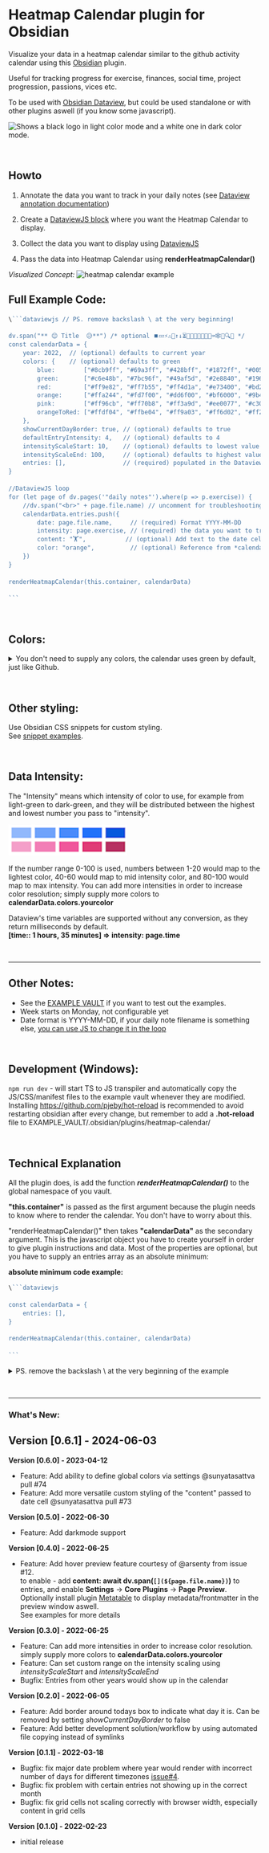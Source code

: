 # Heatmap Calendar plugin for Obsidian

Visualize your data in a heatmap calendar similar to the github activity calendar using this [Obsidian](https://obsidian.md/) plugin.  

Useful for tracking progress for exercise, finances, social time, project progression, passions, vices etc.   

To be used with [Obsidian Dataview](https://blacksmithgu.github.io/obsidian-dataview/), but could be used standalone or with other plugins aswell (if you know some javascript).

<p>
    <picture>
      <source media="(prefers-color-scheme: dark)" srcset="https://github.com/Richardsl/heatmap-calendar-obsidian/blob/master/github-images/heatmap_examples_dark.gif?raw=true">
      <source media="(prefers-color-scheme: light)" srcset="https://github.com/Richardsl/heatmap-calendar-obsidian/blob/master/github-images/heatmap_examples_light.gif?raw=true">
      <img alt="Shows a black logo in light color mode and a white one in dark color mode." src="https://user-images.githubusercontent.com/25423296/163456779-a8556205-d0a5-45e2-ac17-42d089e3c3f8.png">
    </picture>
</p>

&nbsp;
## Howto

1. Annotate the data you want to track in your daily notes (see [Dataview annotation documentation](https://blacksmithgu.github.io/obsidian-dataview/data-annotation/)) 

2. Create a [DataviewJS block](https://blacksmithgu.github.io/obsidian-dataview/api/intro/) where you want the Heatmap Calendar to display.  

3. Collect the data you want to display using [DataviewJS](https://blacksmithgu.github.io/obsidian-dataview/api/code-reference/)

4. Pass the data into Heatmap Calendar using  **renderHeatmapCalendar()** 

*Visualized Concept:*
![heatmap calendar example](https://github.com/Richardsl/heatmap-calendar-obsidian/blob/master/github-images/heatmap-calendar-howto3.jpg?raw=true)


## Full Example Code:

~~~javascript
\```dataviewjs // PS. remove backslash \ at the very beginning!

dv.span("** 😊 Title  😥**") /* optional ⏹️💤⚡⚠🧩↑↓⏳📔💾📁📝🔄📝🔀⌨️🕸️📅🔍✨ */
const calendarData = {
	year: 2022,  // (optional) defaults to current year
	colors: {    // (optional) defaults to green
		blue:        ["#8cb9ff", "#69a3ff", "#428bff", "#1872ff", "#0058e2"], // first entry is considered default if supplied
		green:       ["#c6e48b", "#7bc96f", "#49af5d", "#2e8840", "#196127"],
		red:         ["#ff9e82", "#ff7b55", "#ff4d1a", "#e73400", "#bd2a00"],
		orange:      ["#ffa244", "#fd7f00", "#dd6f00", "#bf6000", "#9b4e00"],
		pink:        ["#ff96cb", "#ff70b8", "#ff3a9d", "#ee0077", "#c30062"],
		orangeToRed: ["#ffdf04", "#ffbe04", "#ff9a03", "#ff6d02", "#ff2c01"]
	},
	showCurrentDayBorder: true, // (optional) defaults to true
	defaultEntryIntensity: 4,   // (optional) defaults to 4
	intensityScaleStart: 10,    // (optional) defaults to lowest value passed to entries.intensity
	intensityScaleEnd: 100,     // (optional) defaults to highest value passed to entries.intensity
	entries: [],                // (required) populated in the DataviewJS loop below
}

//DataviewJS loop
for (let page of dv.pages('"daily notes"').where(p => p.exercise)) {
	//dv.span("<br>" + page.file.name) // uncomment for troubleshooting
	calendarData.entries.push({
		date: page.file.name,     // (required) Format YYYY-MM-DD
		intensity: page.exercise, // (required) the data you want to track, will map color intensities automatically
		content: "🏋️",           // (optional) Add text to the date cell
		color: "orange",          // (optional) Reference from *calendarData.colors*. If no color is supplied; colors[0] is used
	})
}

renderHeatmapCalendar(this.container, calendarData)

```
~~~
 

&nbsp;

## Colors:

<details>
<summary>You don't need to supply any colors, the calendar uses green by default, just like Github.</summary>
	
<br><br>

But if you DO decide to supply colors to *calendarData.colors* array then it works like this:
	
<br>

<b>Default Color: green (no color specified)</b>

![heatmap calendar custom colors example](https://github.com/Richardsl/heatmap-calendar-obsidian/blob/master/github-images/colors_defaultColorExample.png?raw=true)


<b>Custom Color: red</b>

![heatmap calendar custom colors example](https://github.com/Richardsl/heatmap-calendar-obsidian/blob/master/github-images/colors_customColorExample.png?raw=true)


<b>Multi-Color:</b>

You can use multiple colors to display different data-entries in the same heatmap.
Specifying the name you gave the color in calendarData.colors (eg. "blue", "pink" etc).

![heatmap calendar custom colors example](https://github.com/Richardsl/heatmap-calendar-obsidian/blob/master/github-images/colors_multiDataSingleHeatmap.png?raw=true)


&nbsp;

<b>Styling Background (days without any data):</b>

Use Obsidian's built in "CSS snippets" for custom styling including styling the days without any data (aka the background cells).
But remember this will affect all of you heatmaps in all of your notes.
![heatmap calendar custom colors example](https://github.com/Richardsl/heatmap-calendar-obsidian/blob/master/github-images/snippetCodeExample.png?raw=true)

![heatmap calendar custom colors example](https://github.com/Richardsl/heatmap-calendar-obsidian/blob/master/github-images/colors_cssSnippetsBeforeAfterEmptyDays.png?raw=true)


<br>

&nbsp;



<b>Adding global colors:</b>

You can also add a color scheme via the Settings panel. This scheme which will be available everywhere.

In order to do so go to `Obsidian Settings > Heatmap Calendar`, you will see a list of available colors, and you can add your own. You must specify a “Color name” by which you will reference it in your render call, and provide a valid array of colors.

When you do so, you can now reference your scheme everywhere by passing your name to the `colors` option. For example, let's say you have defined a new color called `githubGreen`. Now, in your code, you can reference it like so:

~~~javascript
\```dataviewjs
const calendarData = {
	color: "githubGreen",
	entries: [], // <- your entries
}

renderHeatmapCalendar(this.container, calendarData)
```
~~~

&nbsp;




&nbsp;

<i>The color schemes used in the examples were created at [leonardocolor.io](https://leonardocolor.io).</i>
<br>



&nbsp;

</details>



&nbsp;

## Other styling:
Use Obsidian CSS snippets for custom styling.  
See [snippet examples](https://github.com/Richardsl/heatmap-calendar-obsidian/tree/master/EXAMPLE_VAULT/.obsidian/snippets).

&nbsp;


## Data Intensity:
The "Intensity" means which intensity of color to use, for example from light-green to dark-green, 
and they will be distributed between the highest and lowest number you pass to "intensity".

![heatmap calendar custom colors example](https://github.com/Richardsl/heatmap-calendar-obsidian/blob/master/github-images/intensity_example.png?raw=true)

If the number range 0-100 is used, numbers between 1-20 would map to the lightest color, 40-60 would map to mid intensity color, and 80-100 would map to max intensity.
You can add more intensities in order to increase color resolution; simply supply more colors to **calendarData.colors.yourcolor**

Dataview's time variables are supported without any conversion, as they return milliseconds by default.  
**[time:: 1 hours, 35 minutes] => intensity: page.time**

&nbsp;

--- 

## Other Notes:
- See the [EXAMPLE VAULT](https://github.com/Richardsl/heatmap-calendar-obsidian/tree/master/EXAMPLE_VAULT) if you want to test out the examples.
- Week starts on Monday, not configurable yet
- Date format is YYYY-MM-DD, if your daily note filename is something else, [you can use JS to change it in the loop](https://github.com/Richardsl/heatmap-calendar-obsidian/discussions/2)

&nbsp;

## Development (Windows):
 ```npm run dev``` - will start TS to JS transpiler and automatically copy the JS/CSS/manifest files to the example vault whenever they are modified.  
 Installing https://github.com/pjeby/hot-reload is recommended to avoid restarting obsidian after every change, but remember to add a **.hot-reload** file to EXAMPLE_VAULT/.obsidian/plugins/heatmap-calendar/

&nbsp;



## Technical Explanation
All the plugin does, is add the function ***renderHeatmapCalendar()*** to the global namespace of you vault.

**"this.container"** is passed as the first argument because the plugin needs to know where to render the calendar. You don't have to worry about this.

"renderHeatmapCalendar()" then takes **"calendarData"** as the secondary argument. This is the javascript object you have to create yourself in order to give plugin instructions and data. Most of the properties are optional, but you have to supply an entries array as an absolute minimum:

**absolute minimum code example:**
~~~javascript
\```dataviewjs

const calendarData = {
    entries: [],                
}

renderHeatmapCalendar(this.container, calendarData)

```
~~~
 
<details>
    <summary>PS. remove the backslash \ at the very beginning of the example</summary>
    <br>
    The backslash at the very beginning of the example is included just for styling the readme.md file on github.com
    <br><br>
</details>



&nbsp;

---

### What's New:

**Version [0.6.1] - 2024-06-03**
- 

**Version [0.6.0] - 2023-04-12**
- Feature: Add ability to define global colors via settings @sunyatasattva pull #74
- Feature: Add more versatile custom styling of the "content" passed to date cell @sunyatasattva pull #73

**Version [0.5.0] - 2022-06-30**
- Feature: Add darkmode support

**Version [0.4.0] - 2022-06-25**
- Feature: Add hover preview feature courtesy of @arsenty from issue #12.  
to enable - add **content: await dv.span(`[](${page.file.name})`)** to entries, and enable **Settings** -> **Core Plugins** -> **Page Preview**.   
Optionally install plugin [Metatable](https://github.com/arnau/obsidian-metatable) to display metadata/frontmatter in the preview window aswell.  
See examples for more details

**Version [0.3.0] - 2022-06-25**
- Feature: Can add more intensities in order to increase color resolution. simply supply more colors to **calendarData.colors.yourcolor**
- Feature: Can set custom range on the intensity scaling using *intensityScaleStart* and *intensityScaleEnd*
- Bugfix: Entries from other years would show up in the calendar

**Version [0.2.0] - 2022-06-05**
- Feature: Add border around todays box to indicate what day it is. Can be removed by setting *showCurrentDayBorder* to false
- Feature: Add better development solution/workflow by using automated file copying instead of symlinks

**Version [0.1.1] - 2022-03-18**
- Bugfix: fix major date problem where year would render with incorrect number of days for different timezones [issue#4](https://github.com/Richardsl/heatmap-calendar-obsidian/issues/4).
- Bugfix: fix problem with certain entries not showing up in the correct month
- Bugfix: fix grid cells not scaling correctly with browser width, especially content in grid cells

**Version [0.1.0] - 2022-02-23**
- initial release
